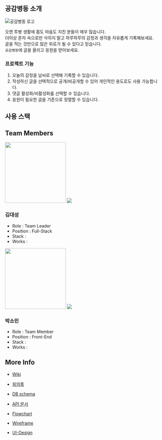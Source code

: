 ## 공감병동 소개

![공감병동 로고](https://user-images.githubusercontent.com/85698976/143592312-a22abb15-ded8-41d4-a214-5cdcf1e5a760.png)

오랜 투병 생활에 몸도 마음도 지친 분들이 매우 많습니다. </br>
더이상 혼자 속으로만 삭히지 말고 하루하루의 감정과 생각을 자유롭게 기록해보세요. </br>
글을 적는 것만으로 많은 위로가 될 수 있다고 믿습니다. </br>
`공감병동`에 글을 올리고 응원을 받아보세요.

### 프로젝트 기능

1. 오늘의 감정을 날씨로 선택해 기록할 수 있습니다.
2. 작성하신 글을 선택적으로 공개/비공개할 수 있어 개인적인 용도로도 사용 가능합니다.
3. 댓글 활성화/비활성화를 선택할 수 있습니다.
6. 응원이 필요한 글을 기준으로 정렬할 수 있습니다.

## 사용 스택

## Team Members

<img src = "https://user-images.githubusercontent.com/85698976/143169456-993f78b0-cb49-4289-82fc-7f143a434b08.jpeg" width="200px">
<a href="https://github.com/daeseongkim05"><img src = "https://img.shields.io/badge/daeseongkim05-black?style=for-the-badge&logo=GitHub&logoColor=white"></a>

### 김대성

- Role : Team Leader
- Position : Full-Stack
- Stack :
- Works :

<img src = "https://user-images.githubusercontent.com/85698976/143169476-4b176358-7440-4327-b52b-6b3009c05fd6.jpg" width="200px">
<a href="https://github.com/devSominPark"><img src = "https://img.shields.io/badge/devSominPark-black?style=for-the-badge&logo=GitHub&logoColor=white"></a>

### 박소민

- Role : Team Member
- Position : Front-End
- Stack :
- Works :

## More Info

- [Wiki](https://github.com/daeseongkim05/GGBD/wiki)

- [회의록](https://github.com/daeseongkim05/GGBD/projects/2)

- [DB schema](https://github.com/daeseongkim05/GGBD/wiki/DB-Schema)

- [API 문서]()

- [Flowchart](https://github.com/daeseongkim05/GGBD/wiki/Flow-Chart)

- [Wireframe](https://github.com/daeseongkim05/GGBD/wiki/Wireframe)

- [UI-Design]()
